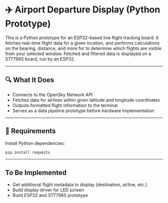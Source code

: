 # ✈️ Airport Departure Display (Python Prototype)

This is a Python prototype for an ESP32-based live flight tracking board. It fetches real-time flight data for a given location, and performs calculations on the bearing, distance, and more for to determine which flights are visible from your selected window. Fetched and filtered data is displayed on a ST7796S board, run by an ESP32.

---

## 🔍 What It Does

- Connects to the OpenSky Network API
- Fetches data for airlines within given latitude and longitude coordinates
- Outputs formatted flight information to the terminal
- Serves as a data pipeline prototype before hardware implementation

---

## 🧰 Requirements

Install Python dependencies:

```bash
pip install requests
```

---

## To Be Implemented

- Get additional flight metadata to display (destination, airline, etc.)
- Build display driver for LED screen
- Build ESP32 and ST7796S prototype
